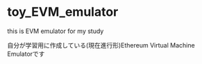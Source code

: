 # toy_EVM_emulator
this is EVM emulator for my study

自分が学習用に作成している(現在進行形)Ethereum Virtual Machine　Emulatorです
